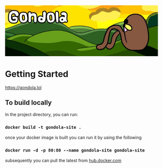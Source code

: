 <p align="center" width="100%">
    <img src="https://github.com/crappyrules/gondolasite/blob/master/src/assets/banner.jpg"> 
</p>

# Getting Started 

https://gondola.lol

## To build locally

In the project directory, you can run:

### `docker build -t gondola-site .`

once your docker image is built you can run it by using the following

### `docker run -d -p 80:80 --name gondola-site gondola-site`

subsequently you can pull the latest from [hub.docker.com](https://hub.docker.com/r/crappyrules/gondola-site)
